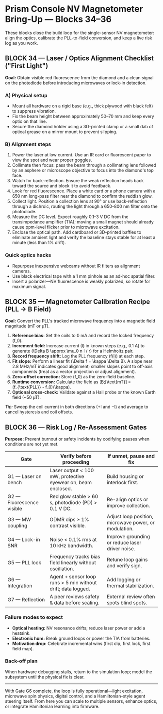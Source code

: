 # Prism Console NV Magnetometer Bring-Up — Blocks 34–36

These blocks close the build loop for the single-sensor NV magnetometer: align the optics, calibrate the PLL-to-field conversion, and keep a live risk log as you work.

## BLOCK 34 — Laser / Optics Alignment Checklist ("First Light")

**Goal:** Obtain visible red fluorescence from the diamond and a clean signal on the photodiode before introducing microwaves or lock-in detection.

### A) Physical setup
- Mount all hardware on a rigid base (e.g., thick plywood with black felt) to suppress vibration.
- Fix the beam height between approximately 50–70 mm and keep every optic on that line.
- Secure the diamond holder using a 3D-printed clamp or a small dab of optical grease on a mirror mount to prevent slipping.

### B) Alignment steps
1. Power the laser at low current. Use an IR card or fluorescent paper to view the spot and wear proper goggles.
2. Collimate then focus: pass the beam through a collimating lens followed by an asphere or microscope objective to focus into the diamond's top face.
3. Watch for back-reflection. Ensure the weak reflection heads back toward the source and block it to avoid feedback.
4. Look for red fluorescence. Place a white card or a phone camera with a 650 nm long-pass filter near the diamond to confirm the reddish glow.
5. Collect light. Position a collection lens at 90° or use back-reflection through a dichroic, routing the light through a 650–800 nm filter onto the photodiode.
6. Measure the DC level. Expect roughly 0.1–3 V DC from the transimpedance amplifier (TIA); moving a small magnet should already cause ppm-level flicker prior to microwave excitation.
7. Enclose the optical path. Add cardboard or 3D-printed baffles to eliminate ambient light and verify the baseline stays stable for at least a minute (less than 1% drift).

### Quick optics hacks
- Repurpose inexpensive webcams without IR filters as alignment cameras.
- Use black electrical tape with a 1 mm pinhole as an ad-hoc spatial filter.
- Insert a polarizer—NV fluorescence is weakly polarized, so rotate for maximum signal.

## BLOCK 35 — Magnetometer Calibration Recipe (PLL → B Field)

**Goal:** Convert the PLL's tracked microwave frequency into a magnetic field magnitude (mT or µT).

1. **Reference bias:** Set the coils to 0 mA and record the locked frequency \(f_0\).
2. **Increment field:** Increase current \(I\) in known steps (e.g., 0.1 A) to generate \(\Delta B \approx \mu_0 n I / r\) for a Helmholtz pair.
3. **Record frequency shift:** Log the PLL frequency \(f(I)\) at each step.
4. **Fit slope:** Perform a linear fit \(\Delta f = \kappa \Delta B\). A slope near 2.8 MHz/mT indicates good alignment; smaller slopes point to off-axis components (treat as a vector projection or adjust alignment).
5. **Zero-offset correction:** Store \(f_0\) as the zero-field baseline.
6. **Runtime conversion:** Calculate the field as \(B\;[\text{mT}] = (f_{\text{PLL}} - f_0)/\kappa\).
7. **Optional cross-check:** Validate against a Hall probe or the known Earth field (~50 µT).

*Tip:* Sweep the coil current in both directions (+I and −I) and average to cancel hysteresis and coil offsets.

## BLOCK 36 — Risk Log / Re-Assessment Gates

**Purpose:** Prevent burnout or safety incidents by codifying pauses when conditions are not yet met.

| Gate | Verify before proceeding | If unmet, pause and fix |
| --- | --- | --- |
| G1 — Laser on bench | Laser output < 100 mW, protective eyewear on, beam enclosed. | Build housing or interlock first. |
| G2 — Fluorescence visible | Red glow stable > 60 s, photodiode (PD) > 0.1 V DC. | Re-align optics or improve collection. |
| G3 — MW coupling | ODMR dips ≥ 1% contrast visible. | Adjust loop position, microwave power, or modulation. |
| G4 — Lock-in SNR | Noise < 0.1% rms at 10 kHz bandwidth. | Improve grounding or reduce laser driver noise. |
| G5 — PLL lock | Frequency tracks bias field linearly without oscillation. | Retune loop gains and verify sign. |
| G6 — Integration | Agent + sensor loop runs > 5 min without drift; data logged. | Add logging or thermal stabilization. |
| G7 — Reflection | A peer reviews safety & data before scaling. | External review often spots blind spots. |

### Failure modes to expect
- **Optical heating:** NV resonance drifts; reduce laser power or add a heatsink.
- **Electronic hum:** Break ground loops or power the TIA from batteries.
- **Motivation drop:** Celebrate incremental wins (first dip, first lock, first field map).

### Back-off plan
When hardware debugging stalls, return to the simulation loop; model the subsystem until the physical fix is clear.

---

With Gate G6 complete, the loop is fully operational—light excitation, microwave spin physics, digital control, and a Hamiltonian-style agent steering itself. From here you can scale to multiple sensors, enhance optics, or integrate Hamiltonian learning into firmware.


